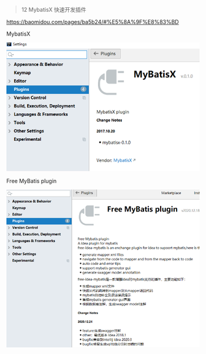 > 12 MybatisX 快速开发插件

https://baomidou.com/pages/ba5b24/#%E5%8A%9F%E8%83%BD



MybatisX

![image-20220616011557969](assest/image-20220616011557969.png)



Free MyBatis plugin

![image-20220616010535939](assest/image-20220616010535939.png)